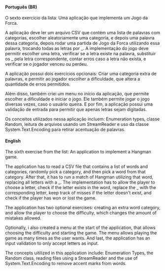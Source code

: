 #### Português (BR)

O sexto exercício da lista: Uma aplicação que implementa um Jogo da Forca.

A aplicação deve ler um arquivo CSV que contém uma lista de palavras com categorias, escolher aleatoriamente uma categoria, e depois uma palavra dessa categoria, depois rodar uma partida de Jogo da Forca utilizando essa palavra, trocando todas as letras por _. A implementação do jogo deve permitir escolher uma letra, verificar se a letra existe na palavra, substituir os _ pela letra correspondente, contar erros caso a letra não exista, e verificar se o jogador venceu ou perdeu.

A aplicação possui dois exercícios opcionais: Criar uma categoria extra de palavras, e permitir ao jogador escolher a dificuldade, que altera a quantidade de erros permitidos.

Além disso, também criei um menu no início da aplicação, que permite escolher a dificuldade e iniciar o jogo. Ele também permite jogar o jogo diversas vezes, caso o usuário queira. E por fim, a aplicação possui uma validação de entrada para permitir que apenas letras sejam digitadas.

Os conceitos utilizados nessa aplicação incluem: Enumeration types, classe Random, leitura de arquivos usando um StreamReader e uso da classe System.Text.Encoding para retirar acentuação de palavras. 

#### English

The sixth exercise from the list: An application to implement a Hangman game.

The application has to read a CSV file that contains a list of words and categories, randomly pick a category, and then pick a word from that category. After that, it has to run a match of Hangman utilizing that word, replacing all letters with a _. The implementation has to allow the player to choose a letter, check if the letter exists in the word, replace the _ with the corresponding letter, keep track of misses if the letter doesn't exist, and check if the player has won or lost the game.

The application has two optional exercises: creating an extra word category, and allow the player to choose the difficulty, which changes the amount of mistakes allowed.

Optionally, i also created a menu at the start of the application, that allows choosing the difficulty and starting the game. The menu allows playing the game as many times as the user wants. And last, the application has an input validation to only accept letters as input.

The concepts uitilized in this application include: Enumeration Types, the Random class, reading files using a StreamReader and the use of System.Text.Encoding to remove accent marks from words.